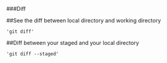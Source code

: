    ###Diff



   ##See the diff between local directory and working directory
 
   
    'git diff'


   ##Diff between your staged and your local directory

    'git diff --staged'
